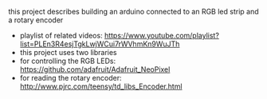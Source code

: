 this project describes building an arduino connected to an RGB led strip and a rotary encoder 
* playlist of related videos: https://www.youtube.com/playlist?list=PLEn3R4esjTgkLwjWCui7rWVhmKn9WuJTh
* this project uses two libraries
 * for controlling the RGB LEDs: https://github.com/adafruit/Adafruit_NeoPixel
 * for reading the rotary encoder: http://www.pjrc.com/teensy/td_libs_Encoder.html
